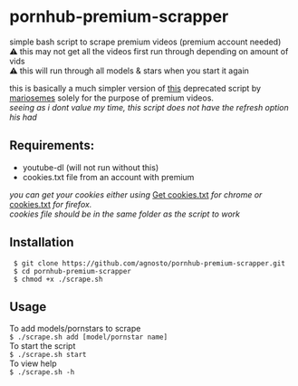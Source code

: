 # pornhub-premium-scrapper
simple bash script to scrape premium videos (premium account needed)  
⚠ this may not get all the videos first run through depending on amount of vids  
⚠ this will run through all models & stars when you start it again  

this is basically a much simpler version of [this](https://github.com/mariosemes/PornHub-downloader) deprecated script by [mariosemes](https://github.com/mariosemes) solely for the purpose of premium videos.  
*seeing as i dont value my time, this script does not have the refresh option his had*

## Requirements:

- youtube-dl (will not run without this)
- cookies.txt file from an account with premium

*you can get your cookies either using* [Get cookies.txt](https://chrome.google.com/webstore/detail/get-cookiestxt/bgaddhkoddajcdgocldbbfleckgcbcid) *for chrome or* [cookies.txt](https://addons.mozilla.org/en-US/firefox/addon/cookies-txt/?utm_source=addons.mozilla.org&utm_medium=referral&utm_content=search) *for firefox.*  
*cookies file should be in the same folder as the script to work*

## Installation

```
 $ git clone https://github.com/agnosto/pornhub-premium-scrapper.git
 $ cd pornhub-premium-scrapper
 $ chmod +x ./scrape.sh
```

## Usage 

To add models/pornstars to scrape  
`
 $ ./scrape.sh add [model/pornstar name] 
`  
To start the script  
`
 $ ./scrape.sh start 
`  
To view help  
`
 $ ./scrape.sh -h
`
